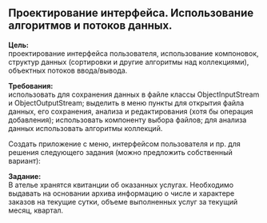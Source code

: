 ## Проектирование интерфейса. Использование алгоритмов и потоков данных.

**Цель:**\
проектирование интерфейса пользователя, использование компоновок, структур данных (сортировки и другие алгоритмы над коллекциями), объектных потоков ввода/вывода.

**Требования:**\
использовать для сохранения данных в файле классы ObjectInputStream и ObjectOutputStream; выделить в меню пункты для открытия файла данных, его сохранения, анализа и редактирования (хотя бы операция добавления); использовать компоненту выбора файлов; для анализа данных использовать алгоритмы коллекций. 

Создать приложение с меню, интерфейсом пользователя и пр. для решения следующего задания (можно предложить собственный вариант):

**Задание:**\
В ателье хранятся квитанции об оказанных услугах. Необходимо выдавать на основании архива информацию о числе и характере заказов на текущие сутки, объеме выполненных услуг за текущий месяц, квартал.
